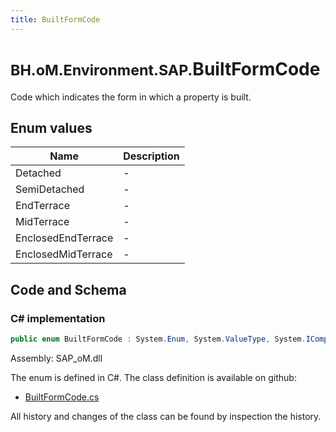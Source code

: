 ```yaml
---
title: BuiltFormCode
---
```


# <small>BH.oM.Environment.SAP.</small>**BuiltFormCode**

Code which indicates the form in which a property is built.

## Enum values

| Name            | Description                                                    |
|-----------------|----------------------------------------------------------------|
| Detached |  -  |
| SemiDetached |  -  |
| EndTerrace |  -  |
| MidTerrace |  -  |
| EnclosedEndTerrace |  -  |
| EnclosedMidTerrace |  -  |


## Code and Schema

### C# implementation

``` C# title="C#"
public enum BuiltFormCode : System.Enum, System.ValueType, System.IComparable, System.ISpanFormattable, System.IFormattable, System.IConvertible
```

Assembly: SAP_oM.dll

The enum is defined in C#. The class definition is available on github:

- [BuiltFormCode.cs](https://github.com/BHoM/SAP_Toolkit/blob/develop/SAP_oM/Enums\BuiltFormCode.cs)

All history and changes of the class can be found by inspection the history.
